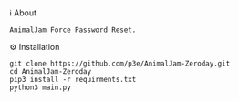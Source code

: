ℹ️ About

    AnimalJam Force Password Reset.

⚙️ Installation  

    git clone https://github.com/p3e/AnimalJam-Zeroday.git
    cd AnimalJam-Zeroday
    pip3 install -r requirments.txt
    python3 main.py
